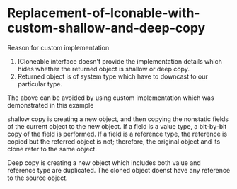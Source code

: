 # Replacement-of-Iconable-with-custom-shallow-and-deep-copy

Reason for custom implementation
1. ICloneable interface doesn't provide the implementation details which hides whether the returned object is shallow or deep copy.
2. Returned object is of system type which have to downcast to our particular type. 

The above can be avoided by using custom implementation which was demonstrated in this example

shallow copy is creating a new object, and then copying the nonstatic fields of the current object to the new object. 
If a field is a value type, a bit-by-bit copy of the field is performed. If a field is a reference type, the reference is copied 
but the referred object is not; therefore, the original object and its clone refer to the same object.

Deep copy is creating a new object which includes both value and reference type are duplicated. The cloned object doenst have any 
reference to the source object.
